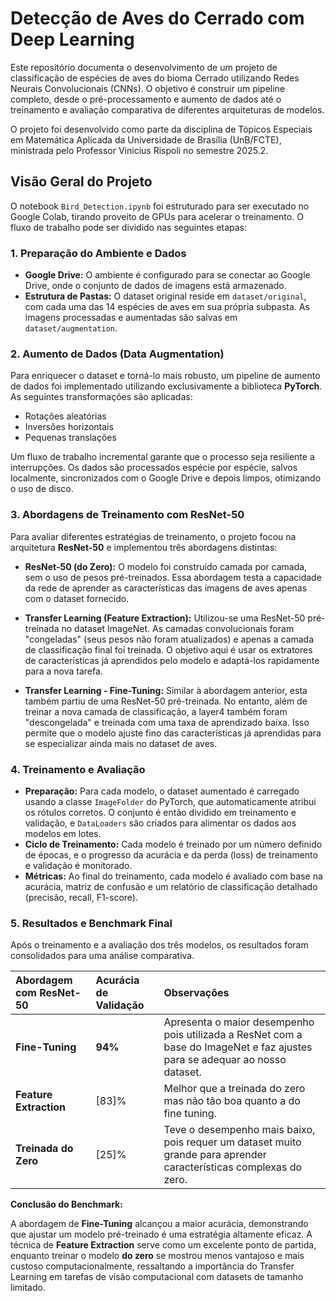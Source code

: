 # Detecção de Aves do Cerrado com Deep Learning

Este repositório documenta o desenvolvimento de um projeto de classificação de espécies de aves do bioma Cerrado utilizando Redes Neurais Convolucionais (CNNs). O objetivo é construir um pipeline completo, desde o pré-processamento e aumento de dados até o treinamento e avaliação comparativa de diferentes arquiteturas de modelos.

O projeto foi desenvolvido como parte da disciplina de Tópicos Especiais em Matemática Aplicada da Universidade de Brasília (UnB/FCTE), ministrada pelo Professor Vinicius Rispoli no semestre 2025.2.

## Visão Geral do Projeto

O notebook `Bird_Detection.ipynb` foi estruturado para ser executado no Google Colab, tirando proveito de GPUs para acelerar o treinamento. O fluxo de trabalho pode ser dividido nas seguintes etapas:

### 1. Preparação do Ambiente e Dados
- **Google Drive:** O ambiente é configurado para se conectar ao Google Drive, onde o conjunto de dados de imagens está armazenado.
- **Estrutura de Pastas:** O dataset original reside em `dataset/original`, com cada uma das 14 espécies de aves em sua própria subpasta. As imagens processadas e aumentadas são salvas em `dataset/augmentation`.

### 2. Aumento de Dados (Data Augmentation)
Para enriquecer o dataset e torná-lo mais robusto, um pipeline de aumento de dados foi implementado utilizando exclusivamente a biblioteca **PyTorch**. As seguintes transformações são aplicadas:
- Rotações aleatórias
- Inversões horizontais
- Pequenas translações

Um fluxo de trabalho incremental garante que o processo seja resiliente a interrupções. Os dados são processados espécie por espécie, salvos localmente, sincronizados com o Google Drive e depois limpos, otimizando o uso de disco.

### 3. Abordagens de Treinamento com ResNet-50

Para avaliar diferentes estratégias de treinamento, o projeto focou na arquitetura **ResNet-50** e implementou três abordagens distintas:

- **ResNet-50 (do Zero):** O modelo foi construído camada por camada, sem o uso de pesos pré-treinados. Essa abordagem testa a capacidade da rede de aprender as características das imagens de aves apenas com o dataset fornecido.

- **Transfer Learning (Feature Extraction):** Utilizou-se uma ResNet-50 pré-treinada no dataset ImageNet. As camadas convolucionais foram "congeladas" (seus pesos não foram atualizados) e apenas a camada de classificação final foi treinada. O objetivo aqui é usar os extratores de características já aprendidos pelo modelo e adaptá-los rapidamente para a nova tarefa.

- **Transfer Learning - Fine-Tuning:** Similar à abordagem anterior, esta também partiu de uma ResNet-50 pré-treinada. No entanto, além de treinar a nova camada de classificação, a layer4 também foram "descongelada" e treinada com uma taxa de aprendizado baixa. Isso permite que o modelo ajuste fino das características já aprendidas para se especializar ainda mais no dataset de aves.

### 4. Treinamento e Avaliação

- **Preparação:** Para cada modelo, o dataset aumentado é carregado usando a classe `ImageFolder` do PyTorch, que automaticamente atribui os rótulos corretos. O conjunto é então dividido em treinamento e validação, e `DataLoaders` são criados para alimentar os dados aos modelos em lotes.
- **Ciclo de Treinamento:** Cada modelo é treinado por um número definido de épocas, e o progresso da acurácia e da perda (loss) de treinamento e validação é monitorado.
- **Métricas:** Ao final do treinamento, cada modelo é avaliado com base na acurácia, matriz de confusão e um relatório de classificação detalhado (precisão, recall, F1-score).

### 5. Resultados e Benchmark Final

Após o treinamento e a avaliação dos três modelos, os resultados foram consolidados para uma análise comparativa.

| Abordagem com ResNet-50 | Acurácia de Validação | Observações |
| :--- | :--- | :--- |
| **Fine-Tuning** | **94%** | Apresenta o maior desempenho pois utilizada a ResNet com a base do ImageNet e faz ajustes para se adequar ao nosso dataset. |
| **Feature Extraction** | [83]% | Melhor que a treinada do zero mas não tão boa quanto a do fine tuning. |
| **Treinada do Zero** | [25]% | Teve o desempenho mais baixo, pois requer um dataset muito grande para aprender características complexas do zero. |

**Conclusão do Benchmark:**

A abordagem de **Fine-Tuning** alcançou a maior acurácia, demonstrando que ajustar um modelo pré-treinado é uma estratégia altamente eficaz. A técnica de **Feature Extraction** serve como um excelente ponto de partida, enquanto treinar o modelo **do zero** se mostrou menos vantajoso e mais custoso computacionalmente, ressaltando a importância do Transfer Learning em tarefas de visão computacional com datasets de tamanho limitado.


